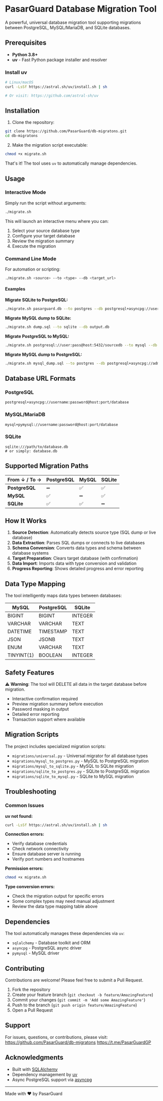 # PasarGuard Database Migration Tool

A powerful, universal database migration tool supporting migrations between PostgreSQL, MySQL/MariaDB, and SQLite databases.

## Prerequisites

- **Python 3.8+**
- **uv** - Fast Python package installer and resolver

### Install uv

```bash
# Linux/macOS
curl -LsSf https://astral.sh/uv/install.sh | sh

# Or visit: https://github.com/astral-sh/uv
```

## Installation

1. Clone the repository:
```bash
git clone https://github.com/PasarGuard/db-migratons.git
cd db-migratons
```

2. Make the migration script executable:
```bash
chmod +x migrate.sh
```

That's it! The tool uses `uv` to automatically manage dependencies.

## Usage

### Interactive Mode

Simply run the script without arguments:

```bash
./migrate.sh
```

This will launch an interactive menu where you can:
1. Select your source database type
2. Configure your target database
3. Review the migration summary
4. Execute the migration

### Command Line Mode

For automation or scripting:

```bash
./migrate.sh <source> --to <type> --db <target_url>
```

#### Examples

**Migrate SQLite to PostgreSQL:**
```bash
./migrate.sh pasarguard.db --to postgres --db postgresql+asyncpg://user:pass@localhost:5432/mydb
```

**Migrate MySQL dump to SQLite:**
```bash
./migrate.sh dump.sql --to sqlite --db output.db
```

**Migrate PostgreSQL to MySQL:**
```bash
./migrate.sh postgresql://user:pass@host:5432/sourcedb --to mysql --db mysql+pymysql://user:pass@host:3306/targetdb
```

**Migrate MySQL dump to PostgreSQL:**
```bash
./migrate.sh mysql_dump.sql --to postgres --db postgresql+asyncpg://admin:password@localhost:5432/pasarguard
```

## Database URL Formats

### PostgreSQL
```
postgresql+asyncpg://username:password@host:port/database
```

### MySQL/MariaDB
```
mysql+pymysql://username:password@host:port/database
```

### SQLite
```
sqlite:///path/to/database.db
# or simply: database.db
```

## Supported Migration Paths

| From ↓ / To → | PostgreSQL | MySQL | SQLite |
|---------------|------------|-------|--------|
| **PostgreSQL** | ➖ | ✅ | ✅ |
| **MySQL** | ✅ | ➖ | ✅ |
| **SQLite** | ✅ | ✅ | ➖ |

## How It Works

1. **Source Detection**: Automatically detects source type (SQL dump or live database)
2. **Data Extraction**: Parses SQL dumps or connects to live databases
3. **Schema Conversion**: Converts data types and schema between database systems
4. **Target Preparation**: Clears target database (with confirmation)
5. **Data Import**: Imports data with type conversion and validation
6. **Progress Reporting**: Shows detailed progress and error reporting

## Data Type Mapping

The tool intelligently maps data types between databases:

| MySQL | PostgreSQL | SQLite |
|-------|------------|--------|
| BIGINT | BIGINT | INTEGER |
| VARCHAR | VARCHAR | TEXT |
| DATETIME | TIMESTAMP | TEXT |
| JSON | JSONB | TEXT |
| ENUM | VARCHAR | TEXT |
| TINYINT(1) | BOOLEAN | INTEGER |

## Safety Features

⚠️ **Warning**: The tool will DELETE all data in the target database before migration.

- Interactive confirmation required
- Preview migration summary before execution
- Password masking in output
- Detailed error reporting
- Transaction support where available

## Migration Scripts

The project includes specialized migration scripts:

- `migrations/universal.py` - Universal migrator for all database types
- `migrations/mysql_to_postgres.py` - MySQL to PostgreSQL migration
- `migrations/mysql_to_sqlite.py` - MySQL to SQLite migration
- `migrations/sqlite_to_postgres.py` - SQLite to PostgreSQL migration
- `migrations/sqlite_to_mysql.py` - SQLite to MySQL migration

## Troubleshooting

### Common Issues

**uv not found:**
```bash
curl -LsSf https://astral.sh/uv/install.sh | sh
```

**Connection errors:**
- Verify database credentials
- Check network connectivity
- Ensure database server is running
- Verify port numbers and hostnames

**Permission errors:**
```bash
chmod +x migrate.sh
```

**Type conversion errors:**
- Check the migration output for specific errors
- Some complex types may need manual adjustment
- Review the data type mapping table above

## Dependencies

The tool automatically manages these dependencies via `uv`:

- `sqlalchemy` - Database toolkit and ORM
- `asyncpg` - PostgreSQL async driver
- `pymysql` - MySQL driver

## Contributing

Contributions are welcome! Please feel free to submit a Pull Request.

1. Fork the repository
2. Create your feature branch (`git checkout -b feature/AmazingFeature`)
3. Commit your changes (`git commit -m 'Add some AmazingFeature'`)
4. Push to the branch (`git push origin feature/AmazingFeature`)
5. Open a Pull Request

## Support

For issues, questions, or contributions, please visit:
https://github.com/PasarGuard/db-migratons
https://t.me/PasarGuardGP

## Acknowledgments

- Built with [SQLAlchemy](https://www.sqlalchemy.org/)
- Dependency management by [uv](https://github.com/astral-sh/uv)
- Async PostgreSQL support via [asyncpg](https://github.com/MagicStack/asyncpg)

---

Made with ❤️ by PasarGuard

